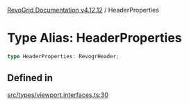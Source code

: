 [RevoGrid Documentation v4.12.12](README.md) / HeaderProperties

# Type Alias: HeaderProperties

```ts
type HeaderProperties: RevogrHeader;
```

## Defined in

[src/types/viewport.interfaces.ts:30](https://github.com/revolist/revogrid/blob/ecd92bead8bd3117a71a9fcab227f9b0f91c2edf/src/types/viewport.interfaces.ts#L30)
